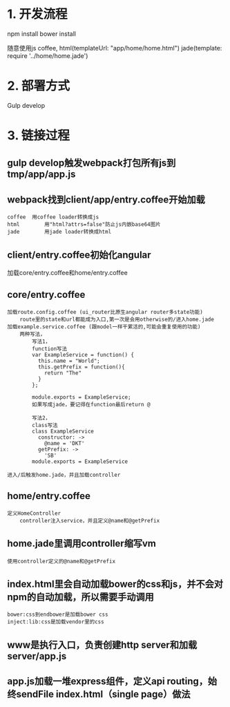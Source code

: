 # 1. 开发流程

npm install
bower install

随意使用js coffee,
html(templateUrl: "app/home/home.html")
jade(template: require '../home/home.jade')

# 2. 部署方式

Gulp develop

# 3. 链接过程

## gulp develop触发webpack打包所有js到tmp/app/app.js
## webpack找到client/app/entry.coffee开始加载
	coffee 	用coffee loader转换成js
	html 		用"html?attrs=false"防止js内嵌base64图片
	jade 		用jade loader转换成html

## client/entry.coffee初始化angular
加载core/entry.coffee和home/entry.coffee
## core/entry.coffee
	加载route.config.coffee (ui_router比原生angular router多state功能)
		route里的state和url都能成为入口,第一次是会用otherwise的/进入home.jade
	加载example.service.coffee (跟model一样干累活的,可能会重复使用的功能)
		两种写法，
			写法1，
			function写法
			var ExampleService = function() {
			  this.name = "World";
			  this.getPrefix = function(){
			    return "The"
			  }
			};

			module.exports = ExampleService;
			如果写成jade，要记得在function最后return @

			写法2，
			class写法
			class ExampleService
			  constructor: ->
			    @name = 'DKT'
			  getPrefix: ->
			    'SB'
			module.exports = ExampleService

	进入/后触发home.jade，并且加载controller
## home/entry.coffee
	定义HomeController
		controller注入service，并且定义@name和@getPrefix


## home.jade里调用controller缩写vm
	使用controller定义的@name和@getPrefix

## index.html里会自动加载bower的css和js，并不会对npm的自动加载，所以需要手动调用
	bower:css到endbower是加载bower css
	inject:lib:css是加载vendor里的css

## www是执行入口，负责创建http server和加载server/app.js

## app.js加载一堆express组件，定义api routing，始终sendFile index.html（single page）做法
